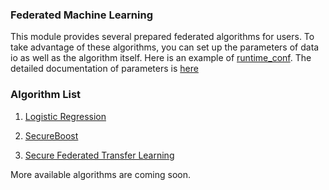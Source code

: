 ### Federated Machine Learning
This module provides several prepared federated algorithms for users. To take advantage of these algorithms,
you can set up the parameters of data io as well as the algorithm itself. Here is an example of [runtime_conf](../workflow/conf/default_runtime_conf.json).
The detailed documentation of parameters is [here](./param/README.md)

### Algorithm List
1. [Logistic Regression](./logistic_regression/)

2. [SecureBoost](./tree)

3. [Secure Federated Transfer Learning](./ftl)


More available algorithms are coming soon.